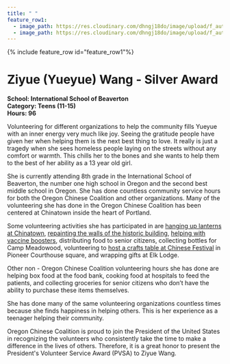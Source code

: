 ```yaml
---
title: " "
feature_row1:
  - image_path: https://res.cloudinary.com/dhngj18do/image/upload/f_auto,q_auto/v1/images/pvsa/2022_Ziyue_Wang
  - image_path: https://res.cloudinary.com/dhngj18do/image/upload/f_auto,q_auto/v1/images/activities/year_2022
---
```


{% include feature_row id="feature_row1"%}

# Ziyue (Yueyue) Wang - Silver Award

**School: International School of Beaverton**  
**Category: Teens (11-15)**  
**Hours: 96**  

Volunteering for different organizations to help the community fills Yueyue with an inner energy very much like joy. Seeing the gratitude people have given her when helping them is the next best thing to love. It really is just a tragedy when she sees homeless people laying on the streets without any comfort or warmth. This chills her to the bones and she wants to help them to the best of her ability as a 13 year old girl.

She is currently attending 8th grade in the International School of Beaverton, the number one high school in Oregon and the second best middle school in Oregon. She has done countless community service hours for both the Oregon Chinese Coalition and other organizations. Many of the volunteering she has done in the Oregon Chinese Coalition has been centered at Chinatown inside the heart of Portland.

Some volunteering activities she has participated in are [hanging up lanterns at Chinatown](https://pdxchinese.org/chinatown/newyear/2020-09-20-chinatown_lantern_2020/), [repainting the walls of the historic building](https://pdxchinese.org/chinatown/wonglaundry/2022-01-23-repainting_wong_laundry_2022/), [helping with vaccine boosters](https://pdxchinese.org/vaccination_clinic_lecare/), distributing food to senior citizens, collecting bottles for Camp Meadowood, volunteering to [host a crafts table at Chinese Festival](https://pdxchinese.org/chinese-festival-2022/) in Pioneer Courthouse square, and wrapping gifts at Elk Lodge.

Other non - Oregon Chinese Coalition volunteering hours she has done are helping box food at the food bank, cooking food at hospitals to feed the patients, and collecting groceries for senior citizens who don’t have the ability to purchase these items themselves.

She has done many of the same volunteering organizations countless times because she finds happiness in helping others. This is her experience as a teenager helping their community.

Oregon Chinese Coalition is proud to join the President of the United States in recognizing the volunteers who consistently take the time to make a difference in the lives of others. Therefore, it is a great honor to present the President's Volunteer Service Award (PVSA) to Ziyue Wang.
